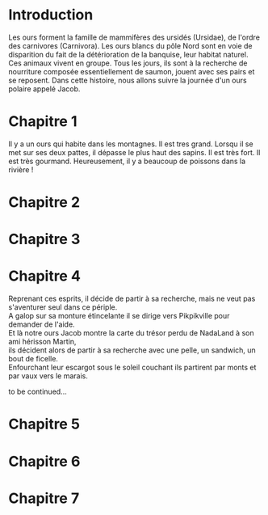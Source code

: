 # Introduction

Les ours forment la famille de mammifères des ursidés (Ursidae), de l'ordre des carnivores (Carnivora). Les ours blancs du pôle Nord sont en voie de disparition du fait de la détérioration de la banquise, leur habitat naturel. Ces animaux vivent en groupe.
Tous les jours, ils sont à la recherche de nourriture composée essentiellement de saumon, jouent avec ses pairs et se reposent.
Dans cette histoire, nous allons suivre la journée d'un ours polaire appelé Jacob.

# Chapitre 1 

Il y a un ours qui habite dans les montagnes.
Il est tres grand. Lorsqu il se met sur ses deux pattes, il dépasse le plus haut des sapins. 
Il est très fort. Il est très gourmand. Heureusement, il y a beaucoup de poissons dans la rivière !

# Chapitre 2

# Chapitre 3

# Chapitre 4
Reprenant ces esprits, il décide de partir à sa recherche, mais ne veut pas s'aventurer seul dans ce périple.  
A galop sur sa monture étincelante il se dirige vers Pikpikville pour demander de l'aide.  
Et là notre ours Jacob montre la carte du trésor perdu de NadaLand à son ami hérisson Martin,  
ils décident alors de partir à sa recherche avec une pelle, un sandwich, un bout de ficelle.  
Enfourchant leur escargot sous le soleil couchant ils partirent par monts et par vaux vers le marais.  

to be continued...  
# Chapitre 5

# Chapitre 6

# Chapitre 7